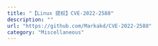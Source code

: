 ```yaml
---
title: "【Linux 提权】CVE-2022-2588"
description: ""
url: "https://github.com/Markakd/CVE-2022-2588"
category: "Miscellaneous"
---
```

